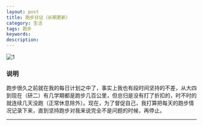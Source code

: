 ```yaml
---
layout: post
title: 跑步日记（长期更新）
category: 生活
tags: 跑步
keywords: 
description:
---
```


![1](/public/img/life/running.png)

### 说明

跑步很久之前就在我的每日计划之中了，事实上我也有段时间坚持的不差，从大四到现在（研二）有几学期都是跑步几百公里，但总归是没有打了折扣的，时不时的就连续几天没跑（正常休息除外）。现在，为了督促自己，我打算把每天的跑步情况记录下来，直到坚持跑步对我来说完全不是问题的时候，再停止。

---

